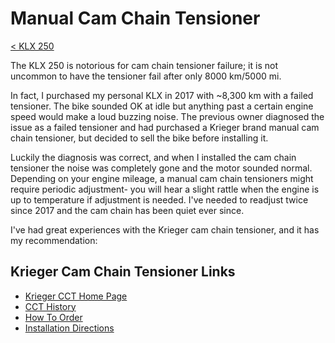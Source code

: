 # Manual Cam Chain Tensioner

[< KLX 250](../klx250.md)

The KLX 250 is notorious for cam chain tensioner failure; it is not uncommon to have the tensioner fail after only 8000 km/5000 mi.

In fact, I purchased my personal KLX in 2017 with ~8,300 km with a failed tensioner. The bike sounded OK at idle but anything past a certain engine speed would make a loud buzzing noise. The previous owner diagnosed the issue as a failed tensioner and had purchased a Krieger brand manual cam chain tensioner, but decided to sell the bike before installing it. 

Luckily the diagnosis was correct, and when I installed the cam chain tensioner the noise was completely gone and the motor sounded normal. Depending on your engine mileage, a manual cam chain tensioners might require periodic adjustment- you will hear a slight rattle when the engine is up to temperature if adjustment is needed. I've needed to readjust twice since 2017 and the cam chain has been quiet ever since.

I've had great experiences with the Krieger cam chain tensioner, and it has my recommendation:

## Krieger Cam Chain Tensioner Links

- [Krieger CCT Home Page](http://www.clems-garage.com/CCT/)
- [CCT History](http://www.clems-garage.com/CCT/A_Bit_of_History.htm)
- [How To Order](http://www.clems-garage.com/CCT/how_to_order.htm)
- [Installation Directions](http://www.clems-garage.com/CCT/klx_250%20directions.htm)